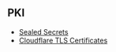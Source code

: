 ## PKI

- [Sealed Secrets](sealedsecrets/#README.md)
- [Cloudflare TLS Certificates](cloudflare/#README.md)